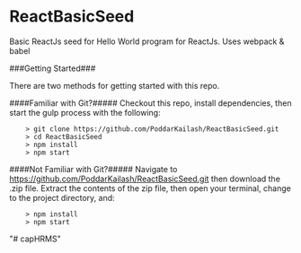 # ReactBasicSeed


Basic ReactJs seed for Hello World program for ReactJs. Uses webpack & babel

###Getting Started###

There are two methods for getting started with this repo.

####Familiar with Git?#####
Checkout this repo, install dependencies, then start the gulp process with the following:

```
	> git clone https://github.com/PoddarKailash/ReactBasicSeed.git
	> cd ReactBasicSeed
	> npm install
	> npm start
```

####Not Familiar with Git?#####
Navigate to https://github.com/PoddarKailash/ReactBasicSeed.git then download the .zip file.  Extract the contents of the zip file, then open your terminal, change to the project directory, and:

```
	> npm install
	> npm start
```
"# capHRMS" 
